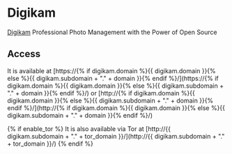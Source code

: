# Digikam

[Digikam](https://www.digikam.org/) Professional Photo Management with the Power of Open Source

## Access

It is available at [https://{% if digikam.domain %}{{ digikam.domain }}{% else %}{{ digikam.subdomain + "." + domain }}{% endif %}/](https://{% if digikam.domain %}{{ digikam.domain }}{% else %}{{ digikam.subdomain + "." + domain }}{% endif %}/) or [http://{% if digikam.domain %}{{ digikam.domain }}{% else %}{{ digikam.subdomain + "." + domain }}{% endif %}/](http://{% if digikam.domain %}{{ digikam.domain }}{% else %}{{ digikam.subdomain + "." + domain }}{% endif %}/)

{% if enable_tor %}
It is also available via Tor at [http://{{ digikam.subdomain + "." + tor_domain }}/](http://{{ digikam.subdomain + "." + tor_domain }}/)
{% endif %}
